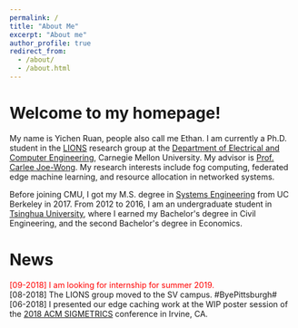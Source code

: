 ```yaml
---
permalink: /
title: "About Me"
excerpt: "About me"
author_profile: true
redirect_from: 
  - /about/
  - /about.html
---
```


Welcome to my homepage!
======

My name is Yichen Ruan, people also call me Ethan. I am currently a Ph.D. student in the [LIONS](https://www.andrew.cmu.edu/user/cjoewong/) 
research group at the [Department of Electrical and Computer Engineering](https://www.ece.cmu.edu/), Carnegie Mellon University. 
My advisor is [Prof. Carlee Joe-Wong](https://www.andrew.cmu.edu/user/cjoewong/). My research interests include fog computing, federated edge machine learning, 
and resource allocation in networked systems.

Before joining CMU, I got my M.S. degree in [Systems Engineering](https://www.ce.berkeley.edu/programs/sys) from UC Berkeley in 2017.
From 2012 to 2016, I am an undergraduate student in [Tsinghua University](http://www.tsinghua.edu.cn/publish/thu2018en/index.html), 
where I earned my Bachelor's degree in Civil Engineering, and the second Bachelor's degree in Economics.

News
======
<span style="color:red">[09-2018] I am looking for internship for summer 2019.</span><br />
[08-2018] The LIONS group moved to the SV campus. #ByePittsburgh#<br />
[06-2018] I presented our edge caching work at the WIP poster session of the [2018 ACM SIGMETRICS](https://www.sigmetrics.org/sigmetrics2018/) conference in Irvine, CA.
